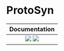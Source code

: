 # ProtoSyn

| **Documentation**                                                               |
|:-------------------------------------------------------------------------------:|
| [![][docs-stable-img]][docs-stable-url] [![][docs-latest-img]][docs-latest-url] |



[docs-stable-img]: https://img.shields.io/badge/docs-stable-green.svg
[docs-stable-url]: https://sergio-santos-group.github.io/ProtoSyn.jl/stable
[docs-latest-img]: https://img.shields.io/badge/docs-latest-orange.svg
[docs-latest-url]: https://sergio-santos-group.github.io/ProtoSyn.jl/latest
